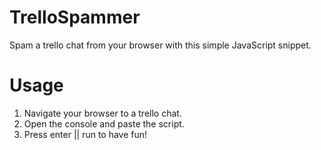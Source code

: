 # TrelloSpammer
Spam a trello chat from your browser with this simple JavaScript snippet.

# Usage
1. Navigate your browser to a trello chat.
2. Open the console and paste the script.
3. Press enter || run to have fun!
